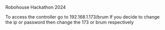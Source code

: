 Robohouse Hackathon 2024

To access the controller go to 192.168.1.173/brum
If you decide to change the ip or password then change the 173 or brum respectively
